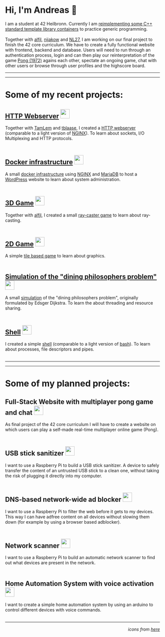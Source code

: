 # Hi, I'm Andreas 👋
I am a student at 42 Heilbronn. Currently I am [reimplementing some C++ standard template library containers](https://github.com/aenglert42/reimplementing-stl-containers) to practice generic programming.</br>
</br>
Together with [alfjl](https://github.com/alfjl), [nijakow](https://github.com/nijakow) and [NL27](https://github.com/NL27), I am working on our final project to finish the 42 core curriculum. We have to create a fully functional website with frontend, backend and database. Users will need to run through an authentication process, login and can then play our reinterpretation of the game [Pong (1972)](https://en.wikipedia.org/wiki/Pong) agains each other, spectate an ongoing game, chat with other users or browse through user profiles and the highscore board.
</br>

---
---
# Some of my recent projects:

## [HTTP Webserver](https://github.com/aenglert42/http-webserver) <img src="https://skills.thijs.gg/icons?i=cpp,nginx" style="height: 30px; width:auto;"/>
Together with [TamLem](https://github.com/TamLem) and [tblaase](https://github.com/tblaase), I created a [HTTP webserver](https://github.com/aenglert42/http-webserver) (comparable to a light version of [NGINX](https://docs.nginx.com/nginx/admin-guide/web-server/)). To learn about sockets, I/O Multiplexing and HTTP protocols.</br>
</br>

## [Docker infrastructure](https://github.com/aenglert42/my-first-docker-infrastructure) <img src="https://skills.thijs.gg/icons?i=docker,linux,nginx,wordpress,mysql" style="height: 30px; width:auto;"/>
A small [docker infrastructure](https://github.com/aenglert42/my-first-docker-infrastructure) using [NGINX](https://docs.nginx.com/nginx/admin-guide/web-server/) and [MariaDB](https://mariadb.org/) to host a [WordPress](https://wordpress.com/) website to learn about system administration.</br>
</br>

## [3D Game](https://github.com/aenglert42/Strassenbau-Simulator-3000) <img src="https://skills.thijs.gg/icons?i=c" style="height: 30px; width:auto;"/>
Together with [alfjl](https://github.com/alfjl), I created a small [ray-caster game](https://github.com/aenglert42/Strassenbau-Simulator-3000) to learn about ray-casting.</br>
</br>

## [2D Game](https://github.com/aenglert42/so_long_macOS) <img src="https://skills.thijs.gg/icons?i=c" style="height: 30px; width:auto;"/>
A simple [tile based game](https://github.com/aenglert42/so_long_macOS) to learn about graphics.</br>
</br>

## [Simulation of the "dining philosophers problem"](https://github.com/aenglert42/dining_philosophers) <img src="https://skills.thijs.gg/icons?i=c" style="height: 30px; width:auto;"/>
A small [simulation](https://github.com/aenglert42/dining_philosophers) of the "dining philosophers problem", originally formulated by Edsger Dijkstra. To learn the about threading and resource sharing.</br>
</br>

## [Shell](https://github.com/aenglert42/minishell) <img src="https://skills.thijs.gg/icons?i=c,bash" style="height: 30px; width:auto;"/>
I created a simple [shell](https://github.com/aenglert42/minishell) (comparable to a light version of [bash](https://www.gnu.org/software/bash/)). To learn about processes, file descriptors and pipes.</br>
</br>

---
---
# Some of my planned projects:

## Full-Stack Website with multiplayer pong game and chat <img src="https://skills.thijs.gg/icons?i=nestjs,svelte,postgres,docker" style="height: 30px; width:auto;"/>
As final project of the 42 core curriculum I will have to create a website on which users can play a self-made real-time multiplayer online game (Pong).</br>
</br>

## USB stick sanitizer <img src="https://skills.thijs.gg/icons?i=raspberrypi,python" style="height: 30px; width:auto;"/>
I want to use a Raspberry Pi to build a USB stick sanitizer. A device to safely transfer the content of an untrusted USB stick to a clean one, without taking the risk of plugging it directly into my computer.</br>
</br>

## DNS-based network-wide ad blocker <img src="https://skills.thijs.gg/icons?i=raspberrypi,python" style="height: 30px; width:auto;"/>
I want to use a Raspberry Pi to filter the web before it gets to my devices. This way I can have adfree content on all devices without slowing them down (for example by using a browser based adblocker).</br>
</br>

## Network scanner <img src="https://skills.thijs.gg/icons?i=raspberrypi,python" style="height: 30px; width:auto;"/>
I want to use a Raspberry Pi to build an automatic network scanner to find out what devices are present in the network.</br>
</br>

## Home Automation System with voice activation <img src="https://skills.thijs.gg/icons?i=arduino,cpp" style="height: 30px; width:auto;"/>
I want to create a simple home automation system by using an arduino to control different devices with voice commands.</br>
</br>

---
_<p align="right">icons from [here](https://github.com/tandpfun/skill-icons)</p>_

<!--
**aenglert42/aenglert42** is a ✨ _special_ ✨ repository because its `README.md` (this file) appears on your GitHub profile.

Here are some ideas to get you started:

- 🔭 I’m currently working on ...
- 🌱 I’m currently learning ...
- 👯 I’m looking to collaborate on ...
- 🤔 I’m looking for help with ...
- 💬 Ask me about ...
- 📫 How to reach me: ...
- 😄 Pronouns: ...
- ⚡ Fun fact: ...
-->
